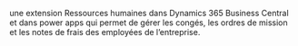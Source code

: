 une extension Ressources humaines dans Dynamics 365 Business Central et dans power apps qui permet de gérer les congés, les ordres de mission et les notes de frais des employées de l’entreprise.
